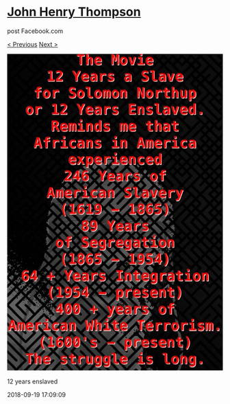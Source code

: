 # [John Henry Thompson](../README.md)
post Facebook.com

[< Previous](2018-09-19-1.md) [Next >](2018-09-17-1.md)

[![](../media/2018-09-19/Timeline-Photos-12-years-enslaved.jpg)](../README.md)

12 years enslaved

2018-09-19 17:09:09